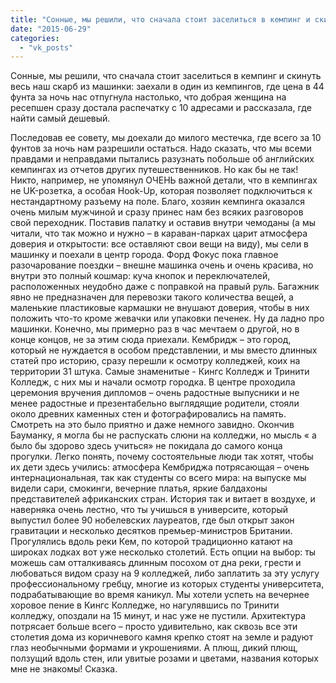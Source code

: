 ```yaml
---
title: "Сонные, мы решили, что сначала стоит заселиться в кемпинг и скинуть весь наш скарб из машинки: заеха..."
date: "2015-06-29"
categories: 
  - "vk_posts"
---
```


Сонные, мы решили, что сначала стоит заселиться в кемпинг и скинуть весь наш скарб из машинки: заехали в один из кемпингов, где цена в 44 фунта за ночь нас отпугнула настолько, что добрая женщина на ресепшен сразу достала распечатку с 10 адресами и рассказала, где найти самый дешевый.

<!--more-->

Последовав ее совету, мы доехали до милого местечка, где всего за 10 фунтов за ночь нам разрешили остаться. Надо сказать, что мы всеми правдами и неправдами пытались разузнать побольше об английских кемпингах из отчетов других путешественников. Но как бы не так! Никто, например, не упомянул ОЧЕНЬ важной детали, что в кемпингах не UK-розетка, а особая Hook-Up, которая позволяет подключиться к нестандартному разъему на поле. Благо, хозяин кемпинга оказался очень милым мужчиной и сразу принес нам без всяких разговоров свой переходник. Поставив палатку и оставив внутри чемоданы (а мы читали, что так можно и нужно – в караван-парках царит атмосфера доверия и открытости: все оставляют свои вещи на виду), мы сели в машинку и поехали в центр города. Форд Фокус пока главное разочарование поездки – внешне машинка очень и очень красива, но внутри это полный кошмар: куча кнопок и переключателей, расположенных неудобно даже с поправкой на правый руль. Багажник явно не предназначен для перевозки такого количества вещей, а маленькие пластиковые кармашки не внушают доверия, чтобы в них положить что-то кроме жевачки или упаковки печенек. Ну да ладно про машинки. Конечно, мы примерно раз в час мечтаем о другой, но в конце концов, не за этим сюда приехали. Кембридж – это город, который не нуждается в особом представлении, и мы вместо длинных статей про историю, сразу перешли к осмотру колледжей, коих на территории 31 штука. Самые знаменитые - Кингс Колледж и Тринити Колледж, с них мы и начали осмотр городка. В центре проходила церемония вручения дипломов – очень радостные выпусники и не менее радостные и презентабельно выглядящие родители, стояли около древних каменных стен и фотографировались на память. Смотреть на это было приятно и даже немного завидно. Окончив Бауманку, я могла бы не распускать слюни на колледжи, но мысль « а было бы здорово здесь учиться» не покидала до самого конца прогулки. Легко понять, почему состоятельные люди так хотят, чтобы их дети здесь учились: атмосфера Кембриджа потрясающая – очень интернациональная, так как студенты со всего мира: на выпуске мы видели сари, смокинги, вечерние платья, яркие балдахоны представителей африканских стран. История так и витает в воздухе, и наверняка очень лестно, что ты учишься в университе, который выпустил более 90 нобелевских лауреатов, где был открыт закон гравитации и несколько десятков премьер-министров Британии. Прогулялись вдоль реки Кем, по которой традиционно катают на широках лодках вот уже несколько столетий. Есть опции на выбор: ты можешь сам отталкиваясь длинным посохом от дна реки, грести и любоваться видом сразу на 9 колледжей, либо заплатить за эту услугу профессиональному гребцу, многие из которых студенты университета, подрабатывающие во время каникул. Мы хотели успеть на вечернее хоровое пение в Кингс Колледже, но нагулявшись по Тринити колледжу, опоздали на 15 минут, и нас уже не пустили. Архитектура потрясает больше всего – просто удивительно, как сквозь все эти столетия дома из коричневого камня крепко стоят на земле и радуют глаз необычными формами и укрошениями. А плющ, дикий плющ, ползущий вдоль стен, или увитые розами и цветами, названия которых мне не знакомы! Сказка.
